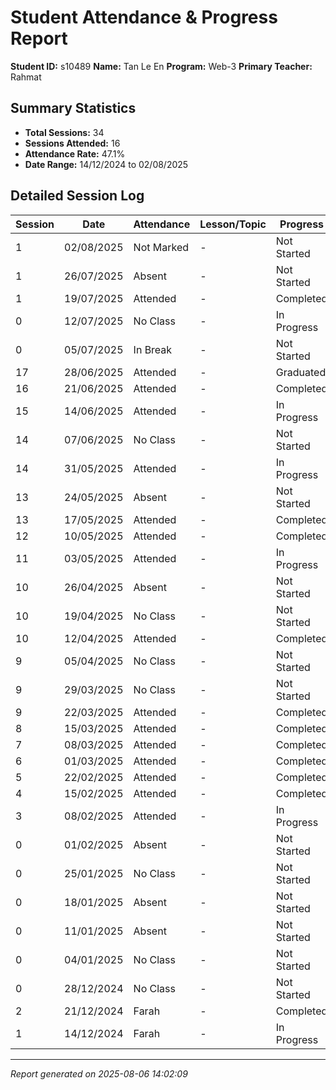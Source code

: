 # Student Attendance & Progress Report

**Student ID:** s10489
**Name:** Tan Le En
**Program:** Web-3
**Primary Teacher:** Rahmat

## Summary Statistics
- **Total Sessions:** 34
- **Sessions Attended:** 16
- **Attendance Rate:** 47.1%
- **Date Range:** 14/12/2024 to 02/08/2025

## Detailed Session Log

| Session | Date | Attendance | Lesson/Topic | Progress |
|---------|------|------------|--------------|----------|
| 1 | 02/08/2025 | Not Marked | - | Not Started |
| 1 | 26/07/2025 | Absent | - | Not Started |
| 1 | 19/07/2025 | Attended | - | Completed |
| 0 | 12/07/2025 | No Class | - | In Progress |
| 0 | 05/07/2025 | In Break | - | Not Started |
| 17 | 28/06/2025 | Attended | - | Graduated |
| 16 | 21/06/2025 | Attended | - | Completed |
| 15 | 14/06/2025 | Attended | - | In Progress |
| 14 | 07/06/2025 | No Class | - | Not Started |
| 14 | 31/05/2025 | Attended | - | In Progress |
| 13 | 24/05/2025 | Absent | - | Not Started |
| 13 | 17/05/2025 | Attended | - | Completed |
| 12 | 10/05/2025 | Attended | - | Completed |
| 11 | 03/05/2025 | Attended | - | In Progress |
| 10 | 26/04/2025 | Absent | - | Not Started |
| 10 | 19/04/2025 | No Class | - | Not Started |
| 10 | 12/04/2025 | Attended | - | Completed |
| 9 | 05/04/2025 | No Class | - | Not Started |
| 9 | 29/03/2025 | No Class | - | Not Started |
| 9 | 22/03/2025 | Attended | - | Completed |
| 8 | 15/03/2025 | Attended | - | Completed |
| 7 | 08/03/2025 | Attended | - | Completed |
| 6 | 01/03/2025 | Attended | - | Completed |
| 5 | 22/02/2025 | Attended | - | Completed |
| 4 | 15/02/2025 | Attended | - | Completed |
| 3 | 08/02/2025 | Attended | - | In Progress |
| 0 | 01/02/2025 | Absent | - | Not Started |
| 0 | 25/01/2025 | No Class | - | Not Started |
| 0 | 18/01/2025 | Absent | - | Not Started |
| 0 | 11/01/2025 | Absent | - | Not Started |
| 0 | 04/01/2025 | No Class | - | Not Started |
| 0 | 28/12/2024 | No Class | - | Not Started |
| 2 | 21/12/2024 | Farah | - | Completed |
| 1 | 14/12/2024 | Farah | - | In Progress |

---
*Report generated on 2025-08-06 14:02:09*